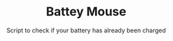 <h1 align="center">Battey Mouse</h1>
<p align="center">Script to check if your battery has already been charged</p>
